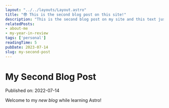 ```yaml
---
layout: "../../layouts/Layout.astro"
title: "😎 This is the second blog post on this site!"
description: "This is the second blog post on my site and this text just represents what that post entry will look like when it's on the landing page."
relatedPosts:
- about-me 
- my-year-in-review 
tags: ['personal']
readingTime: 5
pubDate: 2023-07-14
slug: my-second-post
---
```

# My Second Blog Post

Published on: 2022-07-14

Welcome to my _new blog_ while learning Astro!